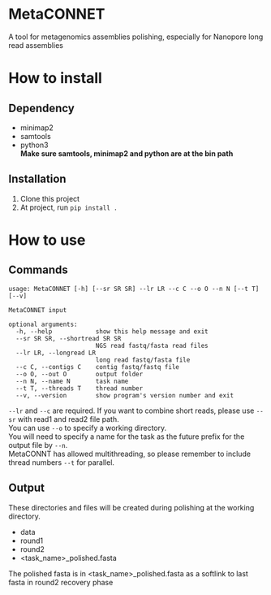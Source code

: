 # MetaCONNET
A tool for metagenomics assemblies polishing, especially for Nanopore long read assemblies

# How to install

## Dependency
- minimap2
- samtools
- python3    
**Make sure samtools, minimap2 and python are at the bin path**

## Installation
1. Clone this project 
2. At project, run `pip install .`

# How to use

## Commands

```
usage: MetaCONNET [-h] [--sr SR SR] --lr LR --c C --o O --n N [--t T] [--v]

MetaCONNET input

optional arguments:
  -h, --help            show this help message and exit
  --sr SR SR, --shortread SR SR
                        NGS read fastq/fasta read files
  --lr LR, --longread LR
                        long read fastq/fasta file
  --c C, --contigs C    contig fastq/fastq file
  --o O, --out O        output folder
  --n N, --name N       task name
  --t T, --threads T    thread number
  --v, --version        show program's version number and exit
```

`--lr` and `--c` are required. If you want to combine short reads, please use `--sr` with read1 and read2 file path.   
You can use `--o` to specify a working directory.    
You will need to specify a name for the task as the future prefix for the output file by `--n`.    
MetaCONNT has allowed multithreading, so please remember to include thread numbers `--t` for parallel.

## Output
These directories and files will be created during polishing at the working directory.
- data
- round1
- round2 
- <task_name>_polished.fasta

The polished fasta is in <task_name>_polished.fasta as a softlink to last fasta in round2 recovery phase